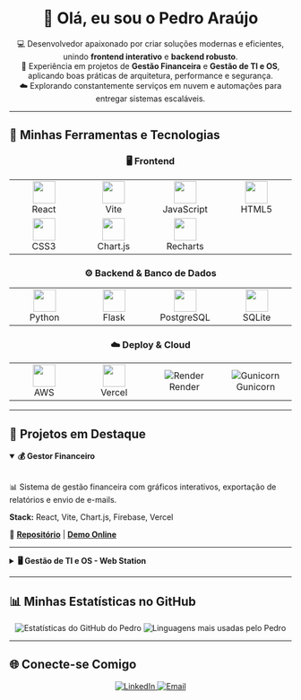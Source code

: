 <div align="center">

# 👋 Olá, eu sou o Pedro Araújo

</div>

<p align="center">
  💻 Desenvolvedor apaixonado por criar soluções modernas e eficientes, unindo <strong>frontend interativo</strong> e <strong>backend robusto</strong>. <br/>
  🎯 Experiência em projetos de <strong>Gestão Financeira</strong> e <strong>Gestão de TI e OS</strong>, aplicando boas práticas de arquitetura, performance e segurança. <br/>
  ☁️ Explorando constantemente serviços em nuvem e automações para entregar sistemas escaláveis.
</p>

---

## 🚀 Minhas Ferramentas e Tecnologias

<div align="center">

<h3 align="center">🖥️ Frontend</h3>
<table align="center" border="0">
  <tr align="center">
    <td width="120">
      <a href="https://react.dev/" target="_blank" title="React">
        <img src="https://cdn.jsdelivr.net/gh/devicons/devicon@latest/icons/react/react-original.svg" height="40">
      </a>
      <br>React
    </td>
    <td width="120">
      <a href="https://vitejs.dev/" target="_blank" title="Vite">
        <img src="https://cdn.jsdelivr.net/gh/devicons/devicon@latest/icons/vitejs/vitejs-original.svg" height="40">
      </a>
      <br>Vite
    </td>
    <td width="120">
      <a href="https://developer.mozilla.org/en-US/docs/Web/JavaScript" target="_blank" title="JavaScript">
        <img src="https://cdn.jsdelivr.net/gh/devicons/devicon@latest/icons/javascript/javascript-original.svg" height="40">
      </a>
      <br>JavaScript
    </td>
    <td width="120">
      <a href="https://developer.mozilla.org/en-US/docs/Web/HTML" target="_blank" title="HTML5">
        <img src="https://cdn.jsdelivr.net/gh/devicons/devicon@latest/icons/html5/html5-original.svg" height="40">
      </a>
      <br>HTML5
    </td>
  </tr>
  <tr align="center">
    <td width="120">
      <a href="https://developer.mozilla.org/en-US/docs/Web/CSS" target="_blank" title="CSS3">
        <img src="https://cdn.jsdelivr.net/gh/devicons/devicon@latest/icons/css3/css3-original.svg" height="40">
      </a>
      <br>CSS3
    </td>
    <td width="120">
      <a href="https://www.chartjs.org/" target="_blank" title="Chart.js">
        <img src="https://cdn.jsdelivr.net/gh/devicons/devicon@latest/icons/chartjs/chartjs-original.svg" height="40">
      </a>
      <br>Chart.js
    </td>
    <td width="120">
      <a href="https://recharts.org/" target="_blank" title="Recharts">
        <img src="https://cdn.jsdelivr.net/gh/devicons/devicon@latest/icons/react/react-original.svg" height="40">
      </a>
      <br>Recharts
    </td>
    <td width="120">
      </td>
  </tr>
</table>

<h3 align="center">⚙️ Backend & Banco de Dados</h3>
<table align="center" border="0">
  <tr align="center">
    <td width="120">
      <a href="https://www.python.org/" target="_blank" title="Python">
        <img src="https://cdn.jsdelivr.net/gh/devicons/devicon@latest/icons/python/python-original.svg" height="40">
      </a>
      <br>Python
    </td>
    <td width="120">
      <a href="https://flask.palletsprojects.com/" target="_blank" title="Flask">
        <img src="https://cdn.jsdelivr.net/gh/devicons/devicon@latest/icons/flask/flask-original.svg" height="40">
      </a>
      <br>Flask
    </td>
    <td width="120">
      <a href="https://www.postgresql.org/" target="_blank" title="PostgreSQL">
        <img src="https://cdn.jsdelivr.net/gh/devicons/devicon@latest/icons/postgresql/postgresql-original.svg" height="40">
      </a>
      <br>PostgreSQL
    </td>
    <td width="120">
      <a href="https://www.sqlite.org/index.html" target="_blank" title="SQLite">
        <img src="https://cdn.jsdelivr.net/gh/devicons/devicon@latest/icons/sqlite/sqlite-original.svg" height="40">
      </a>
      <br>SQLite
    </td>
  </tr>
</table>

<h3 align="center">☁️ Deploy & Cloud</h3>
<table align="center" border="0">
  <tr align="center">
    <td width="120">
      <a href="https://aws.amazon.com/" target="_blank" title="AWS (Amazon Web Services)">
        <img src="https://cdn.jsdelivr.net/gh/devicons/devicon@latest/icons/amazonwebservices/amazonwebservices-original-wordmark.svg" height="40">
      </a>
      <br>AWS
    </td>
    <td width="120">
      <a href="https://vercel.com/" target="_blank" title="Vercel">
        <img src="https://cdn.jsdelivr.net/gh/devicons/devicon@latest/icons/vercel/vercel-original.svg" height="40">
      </a>
      <br>Vercel
    </td>
    <td width="120">
      <img src="https://img.shields.io/badge/Render-46E3B7?style=for-the-badge&logo=render&logoColor=white" alt="Render" title="Render">
      <br>Render
    </td>
    <td width="120">
      <img src="https://img.shields.io/badge/Gunicorn-499848?style=for-the-badge&logo=gunicorn&logoColor=white" alt="Gunicorn" title="Gunicorn">
      <br>Gunicorn
    </td>
  </tr>
</table>

</div>

---

## 📌 Projetos em Destaque

<details open>
  <summary><strong>💰 Gestor Financeiro</strong></summary>
  <br/>
  <p>📊 Sistema de gestão financeira com gráficos interativos, exportação de relatórios e envio de e-mails.</p>
  <p><strong>Stack:</strong> React, Vite, Chart.js, Firebase, Vercel</p>
  <p>🔗 <strong><a href="#">Repositório</a></strong> | <strong><a href="#">Demo Online</a></strong></p>
</details>

<hr/>

<details>
  <summary><strong>🖥️ Gestão de TI e OS - Web Station</strong></summary>
  <br/>
  <p>🔧 Plataforma de gestão de TI e acompanhamento de Ordens de Serviço, com QR Codes e deploy em nuvem.</p>
  <p><strong>Stack:</strong> Python, Flask, PostgreSQL, Gunicorn, Render</p>
  <p>🔗 <strong><a href="#">Repositório</a></strong> | <strong><a href="#">Demo Online</a></strong></p>
</details>

---

## 📊 Minhas Estatísticas no GitHub

<p align="center">
  <img src="https://github-readme-stats.vercel.app/api?username=pedroaraujox&show_icons=true&theme=tokyonight&hide_border=true&border_radius=10&count_private=true" alt="Estatísticas do GitHub do Pedro" title="Minhas Estatísticas no GitHub" />
  <img src="https://github-readme-stats.vercel.app/api/top-langs/?username=pedroaraujox&layout=compact&theme=tokyonight&hide_border=true&border_radius=10" alt="Linguagens mais usadas pelo Pedro" title="Minhas Linguagens Mais Usadas" />
</p>

---

## 🌐 Conecte-se Comigo

<p align="center">
  <a href="https://www.linkedin.com/in/pedroaraujox/" target="_blank" title="Conecte-se comigo no LinkedIn">
    <img src="https://img.shields.io/badge/LinkedIn-0A66C2?style=for-the-badge&logo=linkedin&logoColor=white" alt="LinkedIn">
  </a>
  <a href="mailto:pa8088253@gmail.com" target="_blank" title="Me envie um e-mail">
    <img src="https://img.shields.io/badge/Email-D14836?style=for-the-badge&logo=gmail&logoColor=white" alt="Email">
  </a>
</p>
